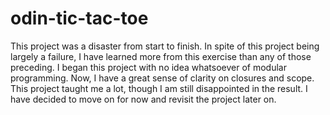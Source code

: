 # odin-tic-tac-toe
This project was a disaster from start to finish. In spite of this project being largely a failure, I have learned more from this exercise than any of those preceding. I began this project with no idea whatsoever of modular programming. Now, I have a great sense of clarity on closures and scope. This project taught me a lot, though I am still disappointed in the result. I have decided to move on for now and revisit the project later on. 